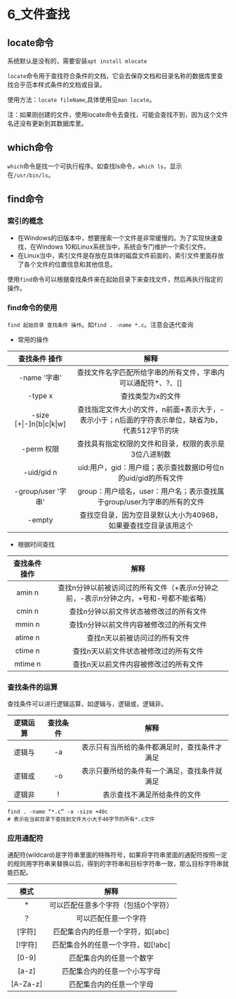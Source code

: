 # 6_文件查找

## locate命令

系统默认是没有的，需要安装`apt install mlocate`

`locate`命令用于查找符合条件的文档，它会去保存文档和目录名称的数据库里查找合乎范本样式条件的文档或目录。

使用方法：`locate fileName`,具体使用见`man locate`。

注：如果刚创建的文件，使用locate命令去查找，可能会查找不到，因为这个文件名还没有更新到其数据库里。



## which命令

`which`命令是找一个可执行程序。如查找ls命令，`which ls`，显示在`/usr/bin/ls`。



## find命令

### 索引的概念

- 在Windows的旧版本中，想要搜索一个文件是非常缓慢的。为了实现快速查找，在Windows 10和Linux系统当中，系统会专门维护一个索引文件。
- 在Linux当中，索引文件是存放在具体的磁盘文件前面的，索引文件里面存放了各个文件的位置信息和其他信息。

使用`find`命令可以根据查找条件来在起始目录下来查找文件，然后再执行指定的操作。



### find命令的使用

`find 起始目录 查找条件 操作`。如`find . -name *.c`。注意会迭代查询

- 常用的操作

|       查找条件 操作       |                             解释                             |
| :-----------------------: | :----------------------------------------------------------: |
|       -name '字串'        | 查找文件名字匹配所给字串的所有文件，字串内可以通配符*、?、[] |
|          -type x          |                      查找类型为x的文件                       |
| -size [+\|-]n[b\|c\|k\|w] | 查找指定文件大小的文件，n前面+表示大于，-表示小于；n后面的字符表示单位，缺省为b，代表512字节的块 |
|        -perm 权限         |    查找具有指定权限的文件和目录，权限的表示是3位八进制数     |
|        -uid/gid n         | uid:用户，gid：用户组；表示查找数据ID号位n的uid/gid的所有文件 |
|    -group/user '字串'     | group：用户组名，user：用户名；表示查找属于group/user为字串的所有的文件 |
|          -empty           | 查找空目录，因为空目录默认大小为4096B，如果要查找空目录该用这个 |



- 根据时间查找

| 查找条件 操作 |                             解释                             |
| :-----------: | :----------------------------------------------------------: |
|    amin n     | 查找n分钟以前被访问过的所有文件（+表示n分钟之前，-表示n分钟之内，+号和-号都不能省略） |
|    cmin n     |           查找n分钟以前文件状态被修改过的所有文件            |
|    mmin n     |           查找n分钟以前文件内容被修改过的所有文件            |
|    atime n    |                查找n天以前被访问过的所有文件                 |
|    ctime n    |            查找n天以前文件状态被修改过的所有文件             |
|    mtime n    |            查找n天以前文件内容被修改过的所有文件             |



### 查找条件的运算

查找条件可以进行逻辑运算，如逻辑与，逻辑或，逻辑非。

| 逻辑运算 | 查找条件 |                     解释                     |
| :------: | :------: | :------------------------------------------: |
|  逻辑与  |    -a    | 表示只有当所给的条件都满足时，查找条件才满足 |
|  逻辑或  |    -o    | 表示只要所给的条件有一个满足，查找条件就满足 |
|  逻辑非  |    !     |         表示查找不满足所给条件的文件         |

```shell
find . -name “*.c” -a -size +40c
# 表示在当前目录下查找到文件大小大于40字节的所有*.c文件
```



### 应用通配符

通配符(wildcard)是字符串里面的特殊符号，如果将字符串里面的通配符按照一定的规则用字符串来替换以后，得到的字符串和目标字符串一致，那么目标字符串就能匹配。

|   模式   |                解释                 |
| :------: | :---------------------------------: |
|    *     | 可以匹配任意多个字符（包括0个字符） |
|    ？    |        可以匹配任意一个字符         |
|  [字符]  |  匹配集合内的任意一个字符，如[abc]  |
| [!字符]  | 匹配集合外的任意一个字符，如[!abc]  |
|  [0-9]   |      匹配集合内的任意一个数字       |
|  [a-z]   |    匹配集合内的任意一个小写字母     |
| [A-Za-z] |      匹配集合内的任意一个字母       |

